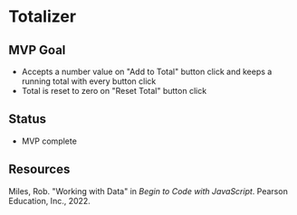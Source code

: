 # Totalizer

## MVP Goal

- Accepts a number value on "Add to Total" button click and keeps a running total with every button click
- Total is reset to zero on "Reset Total" button click

## Status

- MVP complete

## Resources

Miles, Rob. "Working with Data" in _Begin to Code with JavaScript_. Pearson Education, Inc., 2022.
